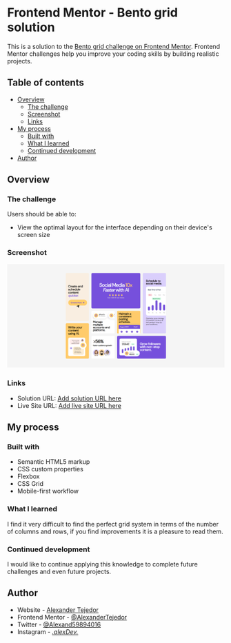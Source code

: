 # Frontend Mentor - Bento grid solution

This is a solution to the [Bento grid challenge on Frontend Mentor](https://www.frontendmentor.io/challenges/bento-grid-RMydElrlOj). Frontend Mentor challenges help you improve your coding skills by building realistic projects. 

## Table of contents

- [Overview](#overview)
  - [The challenge](#the-challenge)
  - [Screenshot](#screenshot)
  - [Links](#links)
- [My process](#my-process)
  - [Built with](#built-with)
  - [What I learned](#what-i-learned)
  - [Continued development](#continued-development)
- [Author](#author)
## Overview

### The challenge

Users should be able to:

- View the optimal layout for the interface depending on their device's screen size

### Screenshot

![](./assets/screencapture.png)

### Links

- Solution URL: [Add solution URL here](https://github.com/AlexanderTejedor/Bento-Grid)
- Live Site URL: [Add live site URL here](https://alexandertejedor.github.io/Bento-Grid/)

## My process

### Built with

- Semantic HTML5 markup
- CSS custom properties
- Flexbox
- CSS Grid
- Mobile-first workflow

### What I learned

I find it very difficult to find the perfect grid system in terms of the number of columns and rows, if you find improvements it is a pleasure to read them.

### Continued development

I would like to continue applying this knowledge to complete future challenges and even future projects.

## Author

- Website - [Alexander Tejedor](https://github.com/AlexanderTejedor)
- Frontend Mentor - [@AlexanderTejedor](https://www.frontendmentor.io/profile/AlexanderTejedor)
- Twitter - [@Alexand59894016](https://x.com/Alexand59894016)
- Instagram - [_.alexDev._](https://www.instagram.com/_.alexdev._/?hl=es)
